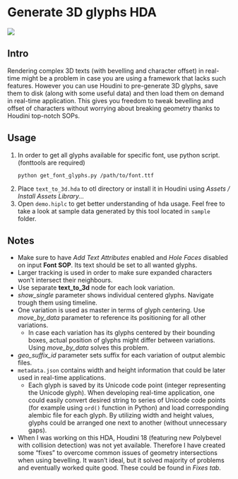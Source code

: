 # Generate 3D glyphs HDA
![](https://trandzik.com/assets/images/5p5/h_text1.png)

## Intro
Rendering complex 3D texts (with bevelling and character offset) in real-time might be a problem in case you are using a framework that lacks such features. However you can use Houdini to pre-generate 3D glyphs, save them to disk (along with some useful data) and then load them on demand in real-time application. This gives you freedom to tweak bevelling and offset of characters without worrying about breaking geometry thanks to Houdini top-notch SOPs.

## Usage
1. In order to get all glyphs available for specific font, use python script. (fonttools are required)
    ```
    python get_font_glyphs.py /path/to/font.ttf
    ```
2. Place `text_to_3d.hda` to otl directory or install it in Houdini using *Assets / Install Assets Library...*
3. Open `demo.hiplc` to get better understanding of hda usage. Feel free to take a look at sample data generated by this tool located in `sample` folder.

## Notes
- Make sure to have *Add Text Attributes* enabled and *Hole Faces* disabled on input **Font SOP**. Its text should be set to all wanted glyphs.
- Larger tracking is used in order to make sure expanded characters won't intersect their neighbours.
- Use separate **text_to_3d** node for each look variation.
- *show_single* parameter shows individual centered glyphs. Navigate trough them using timeline.
- One variation is used as master in terms of glyph centering. Use *move_by_data* parameter to reference its positioning for all other variations.
    - In case each variation has its glyphs centered by their bounding boxes, actual position of glyphs might differ between variations. Using *move_by_data* solves this problem.
- *geo_suffix_id* parameter sets suffix for each variation of output alembic files.
- `metadata.json` contains width and height information that could be later used in real-time applications.
    - Each glyph is saved by its Unicode code point (integer representing the Unicode glyph). When developing real-time application, one could easily convert desired string to series of Unicode code points (for example using `ord()` function in Python) and load corresponding alembic file for each glyph. By utilizing width and height values, glyphs could be arranged one next to another (without unnecessary gaps).
- When I was working on this HDA, Houdini 18 (featuring new Polybevel with collision detection) was not yet available. Therefore I have created some “fixes” to overcome common issues of geometry intersections when using bevelling. It wasn’t ideal, but it solved majority of problems and eventually worked quite good. These could be found in *Fixes tab*.